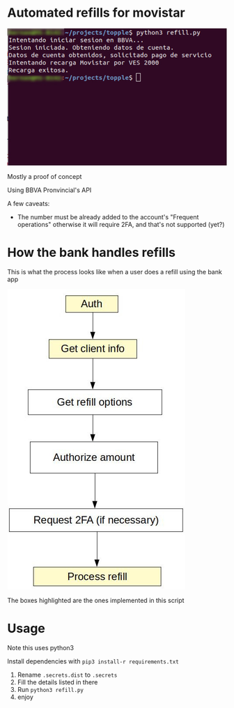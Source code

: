 Automated refills for movistar
============================
![](screencap.jpg)


Mostly a proof of concept

Using BBVA Pronvincial's API

A few caveats:

- The number must be already added to the account's "Frequent operations" otherwise it will require 2FA, and that's not supported (yet?)


# How the bank handles refills
This is what the process looks like when a user does a refill using the bank app

![Refill flow diagram](refill_flow.jpg)

The boxes highlighted are the ones implemented in this script

# Usage
Note this uses python3

Install dependencies with `pip3 install-r requirements.txt`

1. Rename `.secrets.dist` to `.secrets`
2. Fill the details listed in there
3. Run `python3 refill.py`
4. enjoy